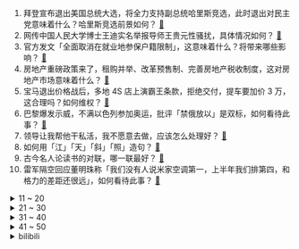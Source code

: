 1. 拜登宣布退出美国总统大选，将全力支持副总统哈里斯竞选，此时退出对民主党意味着什么？哈里斯竞选前景如何？ [:link:](https://www.zhihu.com/question/662224581)
2. 网传中国人民大学博士王迪实名举报导师王贵元性骚扰，具体情况如何？ [:link:](https://www.zhihu.com/question/662217853)
3. 官方发文「全面取消在就业地参保户籍限制」，这意味着什么？将带来哪些影响？ [:link:](https://www.zhihu.com/question/662197696)
4. 房地产重磅政策来了，租购并举、改革预售制、完善房地产税收制度，这对房地产市场意味着什么？ [:link:](https://www.zhihu.com/question/662214977)
5. 宝马退出价格战后，多地 4S 店上演霸王条款，拒绝交付，提车要加价 3 万，这合理吗？如何维权？ [:link:](https://www.zhihu.com/question/662174353)
6. 巴黎爆发示威，不满以色列参加奥运，批评「禁俄放以」是双标，如何看待此事？ [:link:](https://www.zhihu.com/question/662209291)
7. 领导让我帮他干私活，我不愿意去做，应该怎么处理好？ [:link:](https://www.zhihu.com/question/662070043)
8. 如何用「江」「天」「斜」「照」造句？ [:link:](https://www.zhihu.com/question/661936781)
9. 古今名人论读书的对联，哪一联最好？ [:link:](https://www.zhihu.com/question/662129088)
10. 雷军隔空回应董明珠称「我们没有人说米家空调第一，上半年我们排第四，和格力的差距还很远」，如何看待此事？ [:link:](https://www.zhihu.com/question/662085618)
<details>
<summary>11 ~ 20</summary>

11. 也门胡塞武装宣布对以色列特拉维夫爆炸事件负责，国际对此事件反应如何？ [:link:](https://www.zhihu.com/question/662017356)
12. 韩国第一夫人被传唤调查，涉嫌操纵股价和收受名牌包，对尹锡悦有哪些影响？ [:link:](https://www.zhihu.com/question/662197639)
13. 不是说公司一般不能取国家之类的名字吗？为什么“视觉中国”可以？ [:link:](https://www.zhihu.com/question/661702871)
14. 深圳知名私立中学被曝倒闭，1000 多名师生被「赶出了学校」，具体情况如何？民办校的财务风险有多高？ [:link:](https://www.zhihu.com/question/662130600)
15. 为什么两个老人里只剩母亲的时候，母亲更容易被女儿接走，也有可能跟儿子儿媳同住? [:link:](https://www.zhihu.com/question/659067448)
16. 猪肉为什么没有尸臭味? [:link:](https://www.zhihu.com/question/636869054)
17. 厦门一饭馆因有偿让司机拉客被认定贿赂，罚款 100 万元，当地市监证实，店主称会申诉，如何看待此事？ [:link:](https://www.zhihu.com/question/661947982)
18. 《鬼灭之刃》炭治郎活不过 25 岁还和香奈乎结婚生子是不是很自私？ [:link:](https://www.zhihu.com/question/441946476)
19. 明朝状元试卷 2460 字无一涂改，古代的状元放到如今，是什么水平？ [:link:](https://www.zhihu.com/question/658616126)
20. 动漫里有哪些毁容的女角色？她们为什么让你印象深刻？ [:link:](https://www.zhihu.com/question/494223523)
</details>
<details>
<summary>21 ~ 30</summary>

21. 古典诗词中常常通过自然景观来表达情感，能否举例说明这种手法，并解释其背后的美学原理和文化意义？ [:link:](https://www.zhihu.com/question/661317640)
22. 《甄嬛传》中沈眉庄为什么能复宠？ [:link:](https://www.zhihu.com/question/568448140)
23. 为什么贾宝玉那么爱林黛玉，却从来不劝她好好吃饭，好好治病？ [:link:](https://www.zhihu.com/question/656068843)
24. 西安哪里最有发展潜力？ [:link:](https://www.zhihu.com/question/655915642)
25. 如何看待原神4.8剧情妮露被旅行者膝枕极度不情愿？ [:link:](https://www.zhihu.com/question/662179068)
26. 如何击败不灭者卢修斯？ [:link:](https://www.zhihu.com/question/661757466)
27. 战锤40k中为什么帝皇不继续制造自己的儿子/克隆体呢？ [:link:](https://www.zhihu.com/question/415910261)
28. 繁体字是因为难写，才被简体字替代吗？ [:link:](https://www.zhihu.com/question/662140635)
29. 《大主宰》中，如果浮屠古族硬是镇压甚至击杀药尘和林貉，林动和萧炎会不会为了大局暂时放下仇恨？ [:link:](https://www.zhihu.com/question/658256767)
30. 原神4.8版本新地图有哪些梗、致敬或者有意思的地方？ [:link:](https://www.zhihu.com/question/662094752)
</details>
<details>
<summary>31 ~ 40</summary>

31. 广汽丰田否认退出价格战「仍有优惠价格」，商业角度如何解读企业此举？ [:link:](https://www.zhihu.com/question/662180510)
32. 巴菲特减持美国银行 3400 万股股票，套现 14.8 亿美元，背后可能有哪些原因？ [:link:](https://www.zhihu.com/question/662173020)
33. 可莉这样的小孩放现实中真的很难带吗？ [:link:](https://www.zhihu.com/question/593223101)
34. 如果现在让你留下一句古诗词，你最先想到的是哪一句？ [:link:](https://www.zhihu.com/question/620007255)
35. 助理工程师职称怎么申报呢？ [:link:](https://www.zhihu.com/question/386114623)
36. 家里买按摩椅有必要吗? [:link:](https://www.zhihu.com/question/347657299)
37. 希望比较了解日本史的大佬为我推荐关于日本史的书？ [:link:](https://www.zhihu.com/question/646904659)
38. 小猫知道自己在别人眼中有多可爱吗？ [:link:](https://www.zhihu.com/question/271875206)
39. 你听过小孩说的最可怕的话是什么？ [:link:](https://www.zhihu.com/question/268009004)
40. 有哪些看上去就很孤独的照片？ [:link:](https://www.zhihu.com/question/57379049)
</details>
<details>
<summary>41 ~ 50</summary>

41. 一个人拥有时速一万公里的速度，靠这个技能能财富自由吗? [:link:](https://www.zhihu.com/question/505137647)
42. 保时捷中国业务换帅，上半年在华销量同比下滑 33%，如何看待这一调整？ [:link:](https://www.zhihu.com/question/662173002)
43. 能看一下你们相册里自己拍的天空吗？ [:link:](https://www.zhihu.com/question/662096899)
44. 如何评价《唐朝诡事录之西行》降魔变单元？ [:link:](https://www.zhihu.com/question/661971403)
45. 18岁跑美团外卖需要准备什么注意什么谢谢? [:link:](https://www.zhihu.com/question/659652628)
46. 美国公布核武库共有 3748 枚核弹头，这一数据透露了哪些信息？ [:link:](https://www.zhihu.com/question/662170488)
47. 法国人和英国人的基因差距大吗？ [:link:](https://www.zhihu.com/question/578904892)
48. 有没有什么比较全面客观的西方现代哲学教科书？ [:link:](https://www.zhihu.com/question/427285456)
49. 2024 LPL 夏季赛LNG 0:2 FPX，如何评价这场比赛？ [:link:](https://www.zhihu.com/question/662203927)
50. 谈谈你觉得最美的古诗，或者古建筑是什么？ [:link:](https://www.zhihu.com/question/661926674)
</details><details>
<summary>bilibili</summary>

</details>